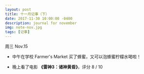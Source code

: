```yaml
---
layout: post
title: 十一月记事（下）
date: 2017-11-30 10:00:00 -0400
description: journal for november
img: note-nov.jpg
tags: [记事]
---
```




周三 Nov.15

- 中午在学校 Farmer's Market 买了蜂蜜，又可以泡蜂蜜柠檬水喝啦！

- 晚上看了电影 **《雷神3：诸神黄昏》**，评分 8 / 10

